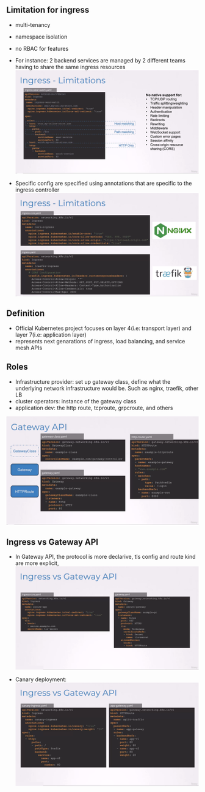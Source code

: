 ## Limitation for ingress
- multi-tenancy
- namespace isolation 
- no RBAC for features
- For instance: 2 backend services are managed by 2 different teams having to share the same ingress resources 
![](../../../img/Pasted%20image%2020250526174046.png)

- Specific config are specified using annotations that are specific to the ingress controller
![](../../../img/Pasted%20image%2020250526174229.png)


## Definition 
- Official Kubernetes project focuses on layer 4(i.e: transport layer) and layer 7(i.e: application layer)
- represents next genarations of ingress, load balancing, and service mesh APIs
## Roles 
- Infrastructure provider: set up gateway class, define what the underlying network infrastructure would be. Such as nginx, traefik, other LB 
- cluster operators: instance of the gateway class
- application dev:  the http route, tcproute, grpcroute, and others  

![](../../../img/Pasted%20image%2020250526175407.png)

## Ingress vs Gateway API
- In Gateway API, the protocol is more declarive, tls config and route kind are more explicit, 
![](../../../img/Pasted%20image%2020250526180111.png)

- Canary deployment:
![](../../../img/Pasted%20image%2020250526180820.png)